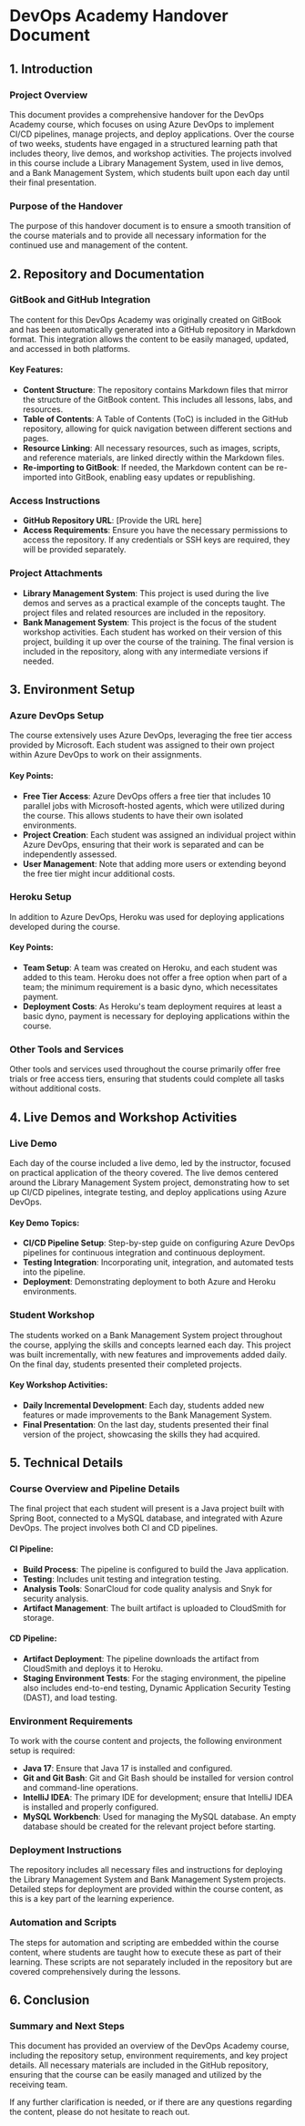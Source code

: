# DevOps Academy Handover Document

## 1. Introduction

### Project Overview

This document provides a comprehensive handover for the DevOps Academy course, which focuses on using Azure DevOps to implement CI/CD pipelines, manage projects, and deploy applications. Over the course of two weeks, students have engaged in a structured learning path that includes theory, live demos, and workshop activities. The projects involved in this course include a Library Management System, used in live demos, and a Bank Management System, which students built upon each day until their final presentation.

### Purpose of the Handover

The purpose of this handover document is to ensure a smooth transition of the course materials and to provide all necessary information for the continued use and management of the content.

## 2. Repository and Documentation

### GitBook and GitHub Integration

The content for this DevOps Academy was originally created on GitBook and has been automatically generated into a GitHub repository in Markdown format. This integration allows the content to be easily managed, updated, and accessed in both platforms.

#### Key Features:

- **Content Structure**: The repository contains Markdown files that mirror the structure of the GitBook content. This includes all lessons, labs, and resources.
- **Table of Contents**: A Table of Contents (ToC) is included in the GitHub repository, allowing for quick navigation between different sections and pages.
- **Resource Linking**: All necessary resources, such as images, scripts, and reference materials, are linked directly within the Markdown files.
- **Re-importing to GitBook**: If needed, the Markdown content can be re-imported into GitBook, enabling easy updates or republishing.

### Access Instructions

- **GitHub Repository URL**: [Provide the URL here]
- **Access Requirements**: Ensure you have the necessary permissions to access the repository. If any credentials or SSH keys are required, they will be provided separately.

### Project Attachments

- **Library Management System**: This project is used during the live demos and serves as a practical example of the concepts taught. The project files and related resources are included in the repository.
- **Bank Management System**: This project is the focus of the student workshop activities. Each student has worked on their version of this project, building it up over the course of the training. The final version is included in the repository, along with any intermediate versions if needed.

## 3. Environment Setup

### Azure DevOps Setup

The course extensively uses Azure DevOps, leveraging the free tier access provided by Microsoft. Each student was assigned to their own project within Azure DevOps to work on their assignments.

#### Key Points:

- **Free Tier Access**: Azure DevOps offers a free tier that includes 10 parallel jobs with Microsoft-hosted agents, which were utilized during the course. This allows students to have their own isolated environments.
- **Project Creation**: Each student was assigned an individual project within Azure DevOps, ensuring that their work is separated and can be independently assessed.
- **User Management**: Note that adding more users or extending beyond the free tier might incur additional costs.

### Heroku Setup

In addition to Azure DevOps, Heroku was used for deploying applications developed during the course.

#### Key Points:

- **Team Setup**: A team was created on Heroku, and each student was added to this team. Heroku does not offer a free option when part of a team; the minimum requirement is a basic dyno, which necessitates payment.
- **Deployment Costs**: As Heroku's team deployment requires at least a basic dyno, payment is necessary for deploying applications within the course.

### Other Tools and Services

Other tools and services used throughout the course primarily offer free trials or free access tiers, ensuring that students could complete all tasks without additional costs.

## 4. Live Demos and Workshop Activities

### Live Demo

Each day of the course included a live demo, led by the instructor, focused on practical application of the theory covered. The live demos centered around the Library Management System project, demonstrating how to set up CI/CD pipelines, integrate testing, and deploy applications using Azure DevOps.

#### Key Demo Topics:

- **CI/CD Pipeline Setup**: Step-by-step guide on configuring Azure DevOps pipelines for continuous integration and continuous deployment.
- **Testing Integration**: Incorporating unit, integration, and automated tests into the pipeline.
- **Deployment**: Demonstrating deployment to both Azure and Heroku environments.

### Student Workshop

The students worked on a Bank Management System project throughout the course, applying the skills and concepts learned each day. This project was built incrementally, with new features and improvements added daily. On the final day, students presented their completed projects.

#### Key Workshop Activities:

- **Daily Incremental Development**: Each day, students added new features or made improvements to the Bank Management System.
- **Final Presentation**: On the last day, students presented their final version of the project, showcasing the skills they had acquired.

## 5. Technical Details

### Course Overview and Pipeline Details

The final project that each student will present is a Java project built with Spring Boot, connected to a MySQL database, and integrated with Azure DevOps. The project involves both CI and CD pipelines.

#### CI Pipeline:

- **Build Process**: The pipeline is configured to build the Java application.
- **Testing**: Includes unit testing and integration testing.
- **Analysis Tools**: SonarCloud for code quality analysis and Snyk for security analysis.
- **Artifact Management**: The built artifact is uploaded to CloudSmith for storage.

#### CD Pipeline:

- **Artifact Deployment**: The pipeline downloads the artifact from CloudSmith and deploys it to Heroku.
- **Staging Environment Tests**: For the staging environment, the pipeline also includes end-to-end testing, Dynamic Application Security Testing (DAST), and load testing.

### Environment Requirements

To work with the course content and projects, the following environment setup is required:

- **Java 17**: Ensure that Java 17 is installed and configured.
- **Git and Git Bash**: Git and Git Bash should be installed for version control and command-line operations.
- **IntelliJ IDEA**: The primary IDE for development; ensure that IntelliJ IDEA is installed and properly configured.
- **MySQL Workbench**: Used for managing the MySQL database. An empty database should be created for the relevant project before starting.

### Deployment Instructions

The repository includes all necessary files and instructions for deploying the Library Management System and Bank Management System projects. Detailed steps for deployment are provided within the course content, as this is a key part of the learning experience.

### Automation and Scripts

The steps for automation and scripting are embedded within the course content, where students are taught how to execute these as part of their learning. These scripts are not separately included in the repository but are covered comprehensively during the lessons.

## 6. Conclusion

### Summary and Next Steps

This document has provided an overview of the DevOps Academy course, including the repository setup, environment requirements, and key project details. All necessary materials are included in the GitHub repository, ensuring that the course can be easily managed and utilized by the receiving team.

If any further clarification is needed, or if there are any questions regarding the content, please do not hesitate to reach out.
